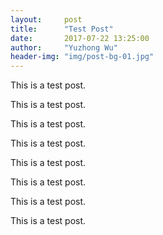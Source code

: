 ```yaml
---
layout:     post
title:      "Test Post"
date:       2017-07-22 13:25:00
author:     "Yuzhong Wu"
header-img: "img/post-bg-01.jpg"
---
```


<p>This is a test post.</p>
<p>This is a test post.</p>
<p>This is a test post.</p>
<p>This is a test post.</p>
<p>This is a test post.</p>
<p>This is a test post.</p>
<p>This is a test post.</p>
<p>This is a test post.</p>